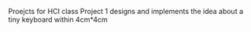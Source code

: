 Proejcts for HCI class
Project 1 designs and implements the idea about a tiny keyboard within 4cm*4cm

